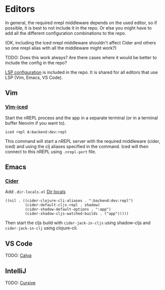 # Editors

In general, the required nrepl middleware depends on the used editor,
so if possible, it is best to not include it in the repo. Or else you
might have to add all the different configuration combinations to the repo.

(OK, including the iced nrepl middleware shouldn't affect Cider and others
so one nrepl alias with all the middleware might work?)

TODO: Does this work always? Are there cases where it would be better to
include the config in the repo?

[LSP configuration](../.lsp/config.edn) is included in the repo. It is shared for all editors
that use LSP (Vim, Emacs, VS Code).

## Vim

### [Vim-iced](https://liquidz.github.io/vim-iced/#quick_start)

Start the nREPL process and the app in a separate terminal (or in a terminal
buffer Neovim if you want to).

`iced repl A:backend:dev:repl`

This command will start a nREPL server with the required middleware (cider, iced)
and using the clj aliases specified in the command. Iced will then connect
to this nREPL using `.nrepl-port` file.

## Emacs

### [Cider](https://cider.mx/)

Add `.dir-locals.el` [Dir locals](https://www.gnu.org/software/emacs/manual/html_node/emacs/Directory-Variables.html)

```elisp
((nil . ((cider-clojure-cli-aliases . ":backend:dev:repl")
         (cider-default-cljs-repl . shadow)
         (cider-shadow-default-options . ":app")
         (cider-shadow-cljs-watched-builds . ("app")))))
```

Then start the cljs build with `cider-jack-in-cljs` using shadow-cljs
and `cider-jack-in-clj` using clojure-cli.

## VS Code

TODO: [Calva](https://calva.io/)

## IntelliJ

TODO: [Cursive](https://cursive-ide.com/)
